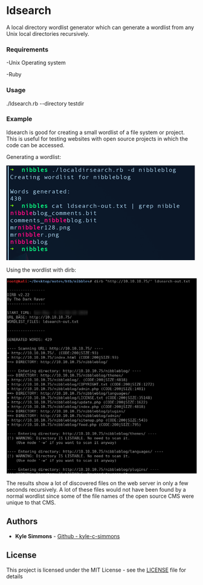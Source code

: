 # ldsearch
A local directory wordlist generator which can generate a wordlist from any Unix local directories recursively.

### Requirements
-Unix Operating system

-Ruby 

### Usage
./ldsearch.rb --directory testdir

### Example
ldsearch is good for creating a small wordlist of a file system or project. This is useful for testing websites with open source projects in which the code can be accessed.


Generating a wordlist:

![generate-wordlist](https://github.com/kyle-c-simmons/ldsearch/blob/master/images/ldsearch-generate.png)


Using the wordlist with dirb:

![using-wordlist](https://github.com/kyle-c-simmons/ldsearch/blob/master/images/ldsearch-dirb.png)

The results show a lot of discovered files on the web server in only a few seconds recursively. A lot of these files would not have been found by a normal wordlist since some of the file names of the open source CMS were unique to that CMS. 


## Authors

* **Kyle Simmons** - [Github - kyle-c-simmons](https://github.com/kyle-c-simmons)

## License

This project is licensed under the MIT License - see the [LICENSE](LICENSE.md) file for details
